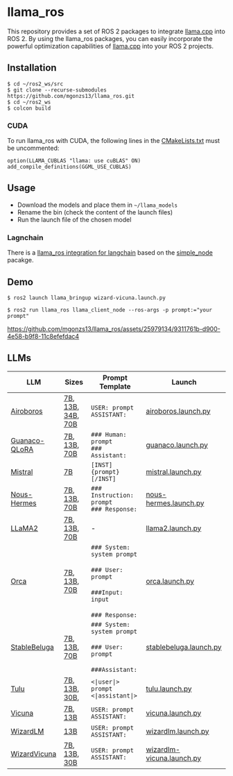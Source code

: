 # llama_ros

This repository provides a set of ROS 2 packages to integrate [llama.cpp](https://github.com/ggerganov/llama.cpp) into ROS 2. By using the llama_ros packages, you can easily incorporate the powerful optimization capabilities of [llama.cpp](https://github.com/ggerganov/llama.cpp) into your ROS 2 projects.

## Installation

```shell
$ cd ~/ros2_ws/src
$ git clone --recurse-submodules https://github.com/mgonzs13/llama_ros.git
$ cd ~/ros2_ws
$ colcon build
```

### CUDA

To run llama_ros with CUDA, the following lines in the [CMakeLists.txt](llama_ros/CMakeLists.txt) must be uncommented:

```
option(LLAMA_CUBLAS "llama: use cuBLAS" ON)
add_compile_definitions(GGML_USE_CUBLAS)
```

## Usage

- Download the models and place them in `~/llama_models`
- Rename the bin (check the content of the launch files)
- Run the launch file of the chosen model

### Lagnchain

There is a [llama_ros integration for langchain](llama_ros/llama_ros/langchain/) based on the [simple_node](https://github.com/uleroboticsgroup/simple_node) pacakge.

## Demo

```shell
$ ros2 launch llama_bringup wizard-vicuna.launch.py
```

```shell
$ ros2 run llama_ros llama_client_node --ros-args -p prompt:="your prompt"
```

<!-- https://user-images.githubusercontent.com/25979134/229344687-9dda3446-9f1f-40ab-9723-9929597a042c.mp4 -->

https://github.com/mgonzs13/llama_ros/assets/25979134/9311761b-d900-4e58-b9f8-11c8efefdac4

## LLMs

<table>
  <thead>
    <tr>
      <th>LLM</th>
      <th>Sizes</th>
      <th>Prompt Template</th>
      <th>Launch</th>
    </tr>
  </thead>
  <tbody>
    <tr>
      <td align="left">
        <a href="https://github.com/jondurbin/airoboros">Airoboros</a>
      </td>
      <td align="left">
        <a href="https://huggingface.co/TheBloke/airoboros-l2-7B-2.2.1-GGUF">7B</a>,
        <a href="https://huggingface.co/TheBloke/airoboros-l2-13B-2.2.1-GGUF">13B</a>,
        <a href="https://huggingface.co/TheBloke/airoboros-c34b-2.2.1-GGUF">34B</a>,
        <a href="https://huggingface.co/TheBloke/Airoboros-L2-70b-2.2.1-GGUF">70B</a>
      </td>
      <td align="left">
        <code>USER: prompt</code><br />
        <code>ASSISTANT:</code>
      </td>
      <td align="left">
        <a href="llama_bringup/launch/airoboros.launch.py"
          >airoboros.launch.py</a
        >
      </td>
    </tr>
    <tr>
      <td align="left">
        <a href="https://github.com/artidoro/qlora">Guanaco-QLoRA</a>
      </td>
      <td align="left">
        <a href="https://huggingface.co/TheBloke/llama-2-7B-Guanaco-QLoRA-GGUF">7B</a>,
        <a href="https://huggingface.co/TheBloke/llama-2-13B-Guanaco-QLoRA-GGUF">13B</a>,
        <a href="https://huggingface.co/TheBloke/llama-2-70B-Guanaco-QLoRA-GGUF">70B</a>
      </td>
      <td align="left">
        <code>### Human: prompt</code><br />
        <code>### Assistant:</code>
      </td>
      <td align="left">
        <a href="llama_bringup/launch/guanaco.launch.py">guanaco.launch.py</a>
      </td>
    </tr>
    <tr>
      <td align="left">
        <a href="https://mistral.ai/news/announcing-mistral-7b/">Mistral</a>
      </td>
      <td align="left">
        <a href="https://huggingface.co/TheBloke/Mistral-7B-Instruct-v0.1-GGUF">7B</a>
      </td>
      <td align="left">
        <code>[INST] {prompt} [/INST]</code>
      </td>
      <td align="left">
        <a href="llama_bringup/launch/mistral.launch.py"
          >mistral.launch.py</a
        >
      </td>
    </tr>
    <tr>
      <td align="left">
        <a href="https://huggingface.co/NousResearch">Nous-Hermes</a>
      </td>
      <td align="left">
        <a href="https://huggingface.co/TheBloke/Nous-Hermes-Llama-2-7B-GGUF">7B</a>,
        <a href="https://huggingface.co/TheBloke/Nous-Hermes-Llama2-GGUF">13B</a>,
        <a href="https://huggingface.co/TheBloke/Nous-Hermes-Llama2-70B-GGUF">70B</a>
      </td>
      <td align="left">
        <code>### Instruction: prompt</code><br />
        <code>### Response:</code>
      </td>
      <td align="left">
        <a href="llama_bringup/launch/nous-hermes.launch.py"
          >nous-hermes.launch.py</a
        >
      </td>
    </tr>
    <tr>
      <td align="left"><a href="https://ai.meta.com/llama/">LLaMA2</a></td>
      <td align="left">
        <a href="https://huggingface.co/TheBloke/Llama-2-7B-GGUF">7B</a>,
        <a href="https://huggingface.co/TheBloke/Llama-2-13B-GGUF">13B</a>,
        <a href="https://huggingface.co/TheBloke/Llama-2-70B-GGUF">70B</a>
      </td>
      <td align="left">-</td>
      <td align="left">
        <a href="llama_bringup/launch/llama2.launch.py">llama2.launch.py</a>
      </td>
    </tr>
    <tr>
      <td align="left">
        <a href="https://huggingface.co/psmathur/orca_mini_v3_7b"
          >Orca</a
        >
      </td>
      <td align="left">
        <a href="https://huggingface.co/TheBloke/orca_mini_v3_7B-GGUF">7B</a>,
        <a href="https://huggingface.co/TheBloke/orca_mini_v3_13B-GGUF">13B</a>,
        <a href="https://huggingface.co/TheBloke/orca_mini_v3_70B-GGUF">70B</a>
      </td>
      <td align="left">
        <code>### System:</code><br />
        <code>system prompt</code><br /><br />
        <code>### User:</code><br />
        <code>prompt</code><br /><br />
        <code>###Input:</code><br />
        <code>input</code><br /><br />
        <code>### Response:</code>
      </td>
      <td align="left">
        <a href="llama_bringup/launch/orca.launch.py">orca.launch.py</a>
      </td>
    </tr>
    <tr>
      <td align="left">
        <a href="https://huggingface.co/stabilityai">StableBeluga</a>
      </td>
      <td align="left">
        <a href="https://huggingface.co/TheBloke/StableBeluga-7B-GGUF">7B</a>,
        <a href="https://huggingface.co/TheBloke/StableBeluga-13B-GGUF">13B</a>,
        <a href="https://huggingface.co/TheBloke/StableBeluga-70B-GGUF">70B</a>
      </td>
      <td align="left">
        <code>### System:</code><br />
        <code>system prompt</code><br /><br />
        <code>### User:</code><br />
        <code>prompt</code><br /><br />
        <code>###Assistant:</code>
      </td>
      <td align="left">
        <a href="llama_bringup/launch/stablebeluga.launch.py"
          >stablebeluga.launch.py</a
        >
      </td>
    </tr>
    <tr>
      <td align="left">
        <a href="https://github.com/allenai/open-instruct">Tulu</a>
      </td>
      <td align="left">
        <a href="https://huggingface.co/TheBloke/tulu-7B-GGUF">7B</a>,
        <a href="https://huggingface.co/TheBloke/tulu-13B-GGUF">13B</a>,
        <a href="https://huggingface.co/TheBloke/tulu-30B-GGUF">30B</a>,
      </td>
      <td align="left">
        <code>&lt;|user|&gt;</code><br />
        <code>prompt</code><br />
        <code>&lt;|assistant|&gt;</code>
      </td>
      <td align="left">
        <a href="llama_bringup/launch/tulu.launch.py">tulu.launch.py</a>
      </td>
    </tr>
    <tr>
      <td align="left">
        <a href="https://lmsys.org/blog/2023-03-30-vicuna/">Vicuna</a>
      </td>
      <td align="left">
        <a href="https://huggingface.co/TheBloke/vicuna-7B-v1.5-16K-GGUF">7B</a>,
        <a href="https://huggingface.co/TheBloke/vicuna-13B-v1.5-16K-GGUF">13B</a>
      </td>
      <td align="left">
        <code>USER: prompt</code><br />
        <code>ASSISTANT:</code>
      </td>
      <td align="left">
        <a href="llama_bringup/launch/vicuna.launch.py">vicuna.launch.py</a>
      </td>
    </tr>
    <tr>
      <td align="left">
        <a href="https://github.com/nlpxucan/WizardLM">WizardLM</a>
      </td>
      <td align="left">
        <a href="https://huggingface.co/TheBloke/WizardLM-1.0-Uncensored-Llama2-13B-GGUF">13B</a>
      </td>
      <td align="left">
        <code>USER: prompt</code><br />
        <code>ASSISTANT:</code>
      </td>
      <td align="left">
        <a href="llama_bringup/launch/wizardlm.launch.py"
          >wizardlm.launch.py</a
        >
      </td>
    </tr>
    <tr>
      <td align="left">
        <a href="https://github.com/melodysdreamj/WizardVicunaLM"
          >WizardVicuna</a
        >
      </td>
      <td align="left">
        <a href="https://huggingface.co/TheBloke/Wizard-Vicuna-7B-Uncensored-GGUF">7B</a>,
        <a href="https://huggingface.co/TheBloke/Wizard-Vicuna-13B-Uncensored-GGUF">13B</a>,
        <a href="https://huggingface.co/TheBloke/Wizard-Vicuna-30B-Uncensored-GGUF">30B</a>
      </td>
      <td align="left">
        <code>USER: prompt</code><br />
        <code>ASSISTANT:</code>
      </td>
      <td align="left">
        <a href="llama_bringup/launch/wizard-vicuna.launch.py"
          >wizardlm-vicuna.launch.py</a
        >
      </td>
    </tr>
  </tbody>
</table>
